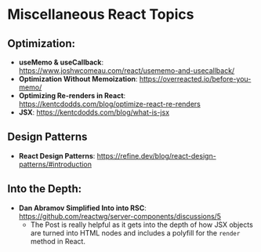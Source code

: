 # Miscellaneous React Topics

## Optimization:
- **useMemo & useCallback**: https://www.joshwcomeau.com/react/usememo-and-usecallback/
- **Optimization Without Memoization**: https://overreacted.io/before-you-memo/
- **Optimizing Re-renders in React**: https://kentcdodds.com/blog/optimize-react-re-renders
- **JSX**: https://kentcdodds.com/blog/what-is-jsx

## Design Patterns
- **React Design Patterns**: https://refine.dev/blog/react-design-patterns/#introduction

## Into the Depth:
- **Dan Abramov Simplified Into into RSC**: https://github.com/reactwg/server-components/discussions/5
  - The Post is really helpful as it gets into the depth of how JSX objects are turned into HTML nodes and includes a polyfill for the `render` method in React.
